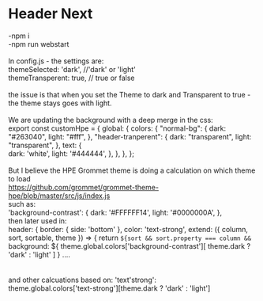 # Header Next

-npm i
<br/>
-npm run webstart
<br/><br/>
In config.js - the settings are:
<br/>
themeSelected: 'dark', //'dark' or 'light'
<br/>
themeTransperent: true, // true or false
<br/>
<br/>
the issue is that when you set the Theme to dark and Transparent to true - the theme stays goes with light.
<br/><br/>
We are updating the background with a deep merge in the css:
<br/>
export const customHpe = {
  global: {
    colors: {
      "normal-bg": {
        dark: "#263040",
        light: "#fff",
      },
      "header-tranperent": {
        dark: "transparent",
        light: "transparent",
      },
      text: {      
        dark: 'white',
        light: '#444444',
      },
    },
  },
};
<br/><br/>
But I believe the HPE Grommet theme is doing a calculation on which theme to load 
<br/>
https://github.com/grommet/grommet-theme-hpe/blob/master/src/js/index.js
<br/>
such as:
<br/>
'background-contrast': {
        dark: '#FFFFFF14',
        light: '#0000000A',
      },
      <br/>
then later used in:
<br/>
 header: {
      border: { side: 'bottom' },
      color: 'text-strong',
      extend: ({ column, sort, sortable, theme }) => {
        return `
          ${sort &&
            sort.property === column &&
            `
            background: ${
              theme.global.colors['background-contrast'][
                theme.dark ? 'dark' : 'light'
              ]
            }
            ....
     <br/><br/>       
and other calcuations based on: 'text'strong':
<br/>
theme.global.colors['text-strong'][theme.dark ? 'dark' : 'light']            
<br/>
